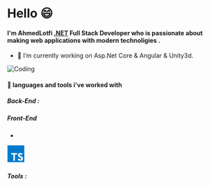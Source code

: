 # Hello 😄

#### I'm AhmedLotfi <a href="https://dotnet.microsoft.com/">.NET</a> Full Stack Developer who is passionate about making web applications with modern technoligies .

- 🔭 I’m currently working on Asp.Net Core & Angular & Unity3d. 

![Coding](https://media3.giphy.com/media/PiQejEf31116URju4V/giphy.gif)

<h4 align="left"> 🌸 languages and tools i've worked with</h3>

 ##### **Back-End** : 
 ##### **Front-End** 
  -  <a href="https://www.typescriptlang.org/" target="_blank"> 
<img src="https://raw.githubusercontent.com/devicons/devicon/master/icons/typescript/typescript-original.svg" alt="typescript" width="40" height="40"/> 
</a>

 ##### **Tools** : <p align="left"> <a href="https://git-scm.com/" target="_blank"> </p>



<!--
**AhmedLotfi/AhmedLotfi** is a ✨ _special_ ✨ repository because its `README.md` (this file) appears on your GitHub profile.

Here are some ideas to get you started:

- 🔭 I’m currently working on ...
- 🌱 I’m currently learning ...
- 👯 I’m looking to collaborate on ...
- 🤔 I’m looking for help with ...
- 💬 Ask me about ...
- 📫 How to reach me: ...
- 😄 Pronouns: ...
- ⚡ Fun fact: ...
-->
